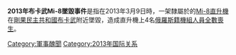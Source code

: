 **2013年布卡武Mi-8墜毀事件**是指在2013年3月9日時，一架隸屬於的[Mi-8直升機](../Page/Mi-8直升機.md "wikilink")在[剛果民主共和國](https://zh.wikipedia.org/wiki/剛果民主共和國 "wikilink")[布卡武](../Page/布卡武.md "wikilink")附近墜毀，造成直升機上4名[俄羅斯籍機組人員全數喪生](https://zh.wikipedia.org/wiki/俄羅斯 "wikilink")。

[Category:軍事醜聞](https://zh.wikipedia.org/wiki/Category:軍事醜聞 "wikilink")
[Category:2013年国际关系](https://zh.wikipedia.org/wiki/Category:2013年国际关系 "wikilink")